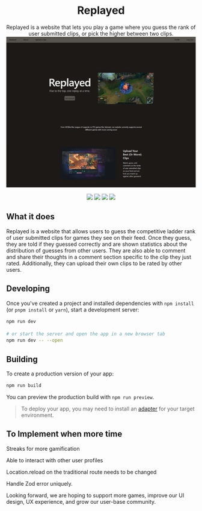 <div align="center">
  <h1>Replayed</h1>
Replayed is a website that lets you play a game where you guess the rank of user submitted clips, or pick the higher between two clips.

<img src="/static/ss.webp">

<img src="https://img.shields.io/badge/svelte-%23f1413d.svg?style=for-the-badge&logo=svelte&logoColor=white"> <img src="https://img.shields.io/badge/tailwindcss-%2338B2AC.svg?style=for-the-badge&logo=tailwind-css&logoColor=white"> <img src="https://img.shields.io/badge/typescript-%23007ACC.svg?style=for-the-badge&logo=typescript&logoColor=white"> <img src="https://img.shields.io/badge/chart.js-F5788D.svg?style=for-the-badge&logo=chart.js&logoColor=white">

</div>

## What it does
Replayed is a website that allows users to guess the competitive ladder rank of user submitted clips for games they see on their feed. Once they guess, they are told if they guessed correctly and are shown statistics about the distribution of guesses from other users. They are also able to comment and share their thoughts in a comment section specific to the clip they just rated. Additionally, they can upload their own clips to be rated by other users.

## Developing

Once you've created a project and installed dependencies with `npm install` (or `pnpm install` or `yarn`), start a development server:

```bash
npm run dev

# or start the server and open the app in a new browser tab
npm run dev -- --open
```

## Building

To create a production version of your app:

```bash
npm run build
```

You can preview the production build with `npm run preview`.

> To deploy your app, you may need to install an [adapter](https://kit.svelte.dev/docs/adapters) for your target environment.

## To Implement when more time
Streaks for more gamification

Able to interact with other user profiles

Location.reload on the traditional route needs to be changed

Handle Zod error uniquely.

Looking forward, we are hoping to support more games, improve our UI design, UX experience, and grow our user-base community.
